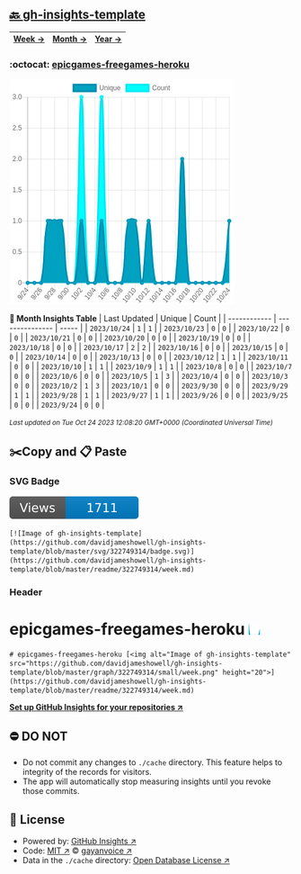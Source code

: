 ## [🔙 gh-insights-template](https://github.com/davidjameshowell/gh-insights-template)
| [**Week →**](https://github.com/davidjameshowell/gh-insights-template/blob/master/readme/322749314/week.md) | [**Month →**](https://github.com/davidjameshowell/gh-insights-template/blob/master/readme/322749314/month.md) | [**Year →**](https://github.com/davidjameshowell/gh-insights-template/blob/master/readme/322749314/year.md) |
 | ------------ | --------------- | ----- |

### :octocat: [epicgames-freegames-heroku](https://github.com/davidjameshowell/epicgames-freegames-heroku)
![Image of gh-insights-template](https://github.com/davidjameshowell/gh-insights-template/blob/master/graph/322749314/large/month.png)

**:calendar: Month Insights Table**
| Last Updated | Unique | Count |
 | ------------ | --------------- | ----- |
 | `2023/10/24` |  `1` | `1` |
 | `2023/10/23` |  `0` | `0` |
 | `2023/10/22` |  `0` | `0` |
 | `2023/10/21` |  `0` | `0` |
 | `2023/10/20` |  `0` | `0` |
 | `2023/10/19` |  `0` | `0` |
 | `2023/10/18` |  `0` | `0` |
 | `2023/10/17` |  `2` | `2` |
 | `2023/10/16` |  `0` | `0` |
 | `2023/10/15` |  `0` | `0` |
 | `2023/10/14` |  `0` | `0` |
 | `2023/10/13` |  `0` | `0` |
 | `2023/10/12` |  `1` | `1` |
 | `2023/10/11` |  `0` | `0` |
 | `2023/10/10` |  `1` | `1` |
 | `2023/10/9` |  `1` | `1` |
 | `2023/10/8` |  `0` | `0` |
 | `2023/10/7` |  `0` | `0` |
 | `2023/10/6` |  `0` | `0` |
 | `2023/10/5` |  `1` | `3` |
 | `2023/10/4` |  `0` | `0` |
 | `2023/10/3` |  `0` | `0` |
 | `2023/10/2` |  `1` | `3` |
 | `2023/10/1` |  `0` | `0` |
 | `2023/9/30` |  `0` | `0` |
 | `2023/9/29` |  `1` | `1` |
 | `2023/9/28` |  `1` | `1` |
 | `2023/9/27` |  `1` | `1` |
 | `2023/9/26` |  `0` | `0` |
 | `2023/9/25` |  `0` | `0` |
 | `2023/9/24` |  `0` | `0` |

<small><i>Last updated on Tue Oct 24 2023 12:08:20 GMT+0000 (Coordinated Universal Time)</i></small>

## ✂️Copy and 📋 Paste
### SVG Badge
[![Image of gh-insights-template](https://github.com/davidjameshowell/gh-insights-template/blob/master/svg/322749314/badge.svg)](https://github.com/davidjameshowell/gh-insights-template/blob/master/readme/322749314/week.md)
```readme
[![Image of gh-insights-template](https://github.com/davidjameshowell/gh-insights-template/blob/master/svg/322749314/badge.svg)](https://github.com/davidjameshowell/gh-insights-template/blob/master/readme/322749314/week.md)
```
### Header
# epicgames-freegames-heroku [<img alt="Image of gh-insights-template" src="https://github.com/davidjameshowell/gh-insights-template/blob/master/graph/322749314/small/week.png" height="20">](https://github.com/davidjameshowell/gh-insights-template/blob/master/readme/322749314/week.md)
```readme
# epicgames-freegames-heroku [<img alt="Image of gh-insights-template" src="https://github.com/davidjameshowell/gh-insights-template/blob/master/graph/322749314/small/week.png" height="20">](https://github.com/davidjameshowell/gh-insights-template/blob/master/readme/322749314/week.md)
```
[**Set up GitHub Insights for your repositories ↗️**](https://github.com/gayanvoice/github-insights)
## ⛔ DO NOT
- Do not commit any changes to `./cache` directory. This feature helps to integrity of the records for visitors.
- The app will automatically stop measuring insights until you revoke those commits.
## 📄 License
- Powered by: [GitHub Insights ↗️](https://github.com/gayanvoice/github-insights)
- Code: [MIT ↗️](./LICENSE) © [gayanvoice ↗️](https://github.com/gayanvoice)
- Data in the `./cache` directory: [Open Database License ↗️](https://opendatacommons.org/licenses/odbl/1-0/)